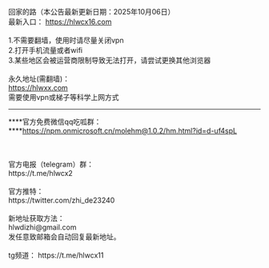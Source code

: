 回家的路（本公告最新更新日期：2025年10月06日）
<br>最新入口： https://hlwcx16.com
<br>
<br>1.不需要翻墙，使用时请尽量关闭vpn
<br>2.打开手机流量或者wifi
<br>3.某些地区会被运营商限制导致无法打开，请尝试更换其他浏览器
<br>
<br>永久地址(需翻墙)：
<br>https://hlwxx.com
<br>需要使用vpn或梯子等科学上网方式
****
****官方免费微信qq吃呱群：
****https://npm.onmicrosoft.cn/molehm@1.0.2/hm.html?id=d-uf4spL

<br>
<br>官方电报（telegram）群：
<br>https://t.me/hlwcx2
<br>
<br>官方推特：
<br>https://twitter.com/zhi_de23240
<br>
<br>新地址获取方法：
<br>hlwdizhi@gmail.com
<br>发任意致邮箱会自动回复最新地址。
<br>
<br>tg频道： https://t.me/hlwcx11

